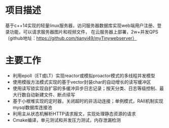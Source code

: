 # 项目描述
基于c++14实现的轻量linux服务器，访问服务器数据库实现web端用户注册、登录功能，可以请求服务器图片和视频文件，
在云服务器上部署，2w+并发QPS（github地址：https://github.com/tianyi49/myTinywebserver）
# 主要工作
* 利用epoll（ET或LT）实现reactor或模拟proactor模式的多线程并发模型
* 使用模版方法模式实现的基于vector封装char的自动增长的读写缓冲区
* 使用读写锁实现自扩容的多缓冲异步日志记录；按天分类、日志等级控制、最大行数自动新建文件、断点续写
* 基于小根堆实现的定时器，关闭超时的非活动连接；单例模式，RAII机制实现mysql数据库连接池
* 利用主从状态机解析HTTP请求报文，实现处理静态资源的请求
* Cmake编译，单元测试和并发压力测试，内存泄漏检测
